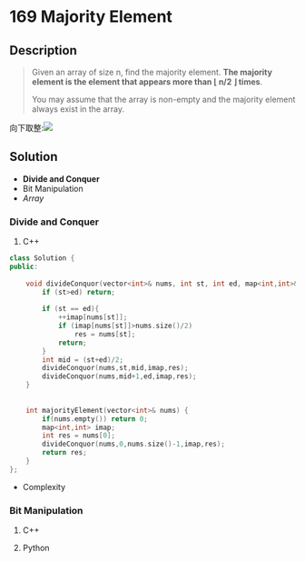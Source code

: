 # 169 Majority Element
## Description
> Given an array of size n, find the majority element. **The majority element 
> is the element that appears more than ⌊ n/2 ⌋ times**.
>
> You may assume that the array is non-empty and the majority element always 
> exist in the array.

向下取整:![](https://wikimedia.org/api/rest_v1/media/math/render/svg/f0ec449ec02f0c040dba1a7ca56c5fa73550459d)

## Solution
- **Divide and Conquer**
- Bit Manipulation
- *Array*

### Divide and Conquer
1. C++
```c++
class Solution {
public:
    
    void divideConquor(vector<int>& nums, int st, int ed, map<int,int>& imap, int& res){
        if (st>ed) return;
        
        if (st == ed){
            ++imap[nums[st]];
            if (imap[nums[st]]>nums.size()/2)
                res = nums[st];  
            return;
        }
        int mid = (st+ed)/2;
        divideConquor(nums,st,mid,imap,res);
        divideConquor(nums,mid+1,ed,imap,res);
    }      
        
    
    int majorityElement(vector<int>& nums) {
        if(nums.empty()) return 0;
        map<int,int> imap;
        int res = nums[0];
        divideConquor(nums,0,nums.size()-1,imap,res);
        return res;
    }
};
```
- Complexity

### Bit Manipulation

1. C++


2. Python



